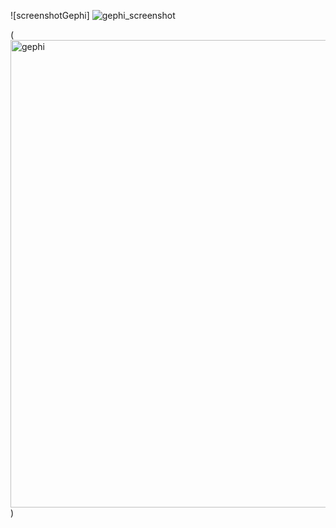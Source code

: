 
![screenshotGephi] ![gephi_screenshot](https://user-images.githubusercontent.com/31863135/31300600-8f8ac362-aac2-11e7-8e09-cf2376fa0f9b.jpg)









(<img width="748" alt="gephi" src="https://user-images.githubusercontent.com/31863135/31300336-308de78c-aac1-11e7-9a31-feb345182df6.png">)

